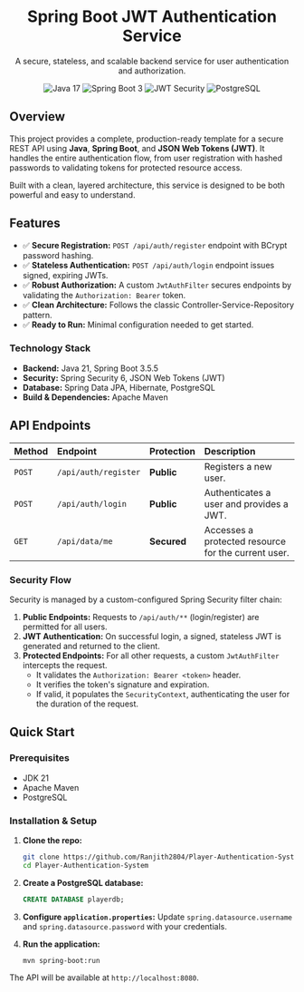 <h1 align="center">Spring Boot JWT Authentication Service</h1>

<p align="center">
  A secure, stateless, and scalable backend service for user authentication and authorization.
</p>

<p align="center">
  <img src="https://img.shields.io/badge/Java-17-blue.svg" alt="Java 17">
  <img src="https://img.shields.io/badge/Spring%20Boot-3.x-brightgreen.svg" alt="Spring Boot 3">
  <img src="https://img.shields.io/badge/Security-JWT-critical" alt="JWT Security">
  <img src="https://img.shields.io/badge/Database-PostgreSQL-blue.svg" alt="PostgreSQL">
</p>

## Overview

This project provides a complete, production-ready template for a secure REST API using **Java**, **Spring Boot**, and **JSON Web Tokens (JWT)**. It handles the entire authentication flow, from user registration with hashed passwords to validating tokens for protected resource access.

Built with a clean, layered architecture, this service is designed to be both powerful and easy to understand.

## Features

-   ✅ **Secure Registration:** `POST /api/auth/register` endpoint with BCrypt password hashing.
-   ✅ **Stateless Authentication:** `POST /api/auth/login` endpoint issues signed, expiring JWTs.
-   ✅ **Robust Authorization:** A custom `JwtAuthFilter` secures endpoints by validating the `Authorization: Bearer` token.
-   ✅ **Clean Architecture:** Follows the classic Controller-Service-Repository pattern.
-   ✅ **Ready to Run:** Minimal configuration needed to get started.

### Technology Stack

-   **Backend:** Java 21, Spring Boot 3.5.5
-   **Security:** Spring Security 6, JSON Web Tokens (JWT)
-   **Database:** Spring Data JPA, Hibernate, PostgreSQL
-   **Build & Dependencies:** Apache Maven

## API Endpoints

| Method | Endpoint             | Protection | Description                                        |
| :----- | :------------------- | :--------- | :------------------------------------------------- |
| `POST` | `/api/auth/register` | **Public** | Registers a new user.                              |
| `POST` | `/api/auth/login`    | **Public** | Authenticates a user and provides a JWT.           |
| `GET`  | `/api/data/me`       | **Secured**  | Accesses a protected resource for the current user. |

### Security Flow

Security is managed by a custom-configured Spring Security filter chain:

1.  **Public Endpoints:** Requests to `/api/auth/**` (login/register) are permitted for all users.
2.  **JWT Authentication:** On successful login, a signed, stateless JWT is generated and returned to the client.
3.  **Protected Endpoints:** For all other requests, a custom `JwtAuthFilter` intercepts the request.
    -   It validates the `Authorization: Bearer <token>` header.
    -   It verifies the token's signature and expiration.
    -   If valid, it populates the `SecurityContext`, authenticating the user for the duration of the request.


## Quick Start

### Prerequisites

-   JDK 21
-   Apache Maven
-   PostgreSQL

### Installation & Setup

1.  **Clone the repo:**
    ```sh
    git clone https://github.com/Ranjith2804/Player-Authentication-System.git
    cd Player-Authentication-System
    ```
2.  **Create a PostgreSQL database:**
    ```sql
    CREATE DATABASE playerdb;
    ```
3.  **Configure `application.properties`:**
    Update `spring.datasource.username` and `spring.datasource.password` with your credentials.

4.  **Run the application:**
    ```sh
    mvn spring-boot:run
    ```

The API will be available at `http://localhost:8080`.
